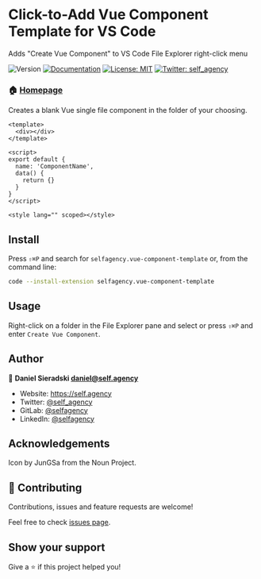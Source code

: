 # Click-to-Add Vue Component Template for VS Code

Adds &#34;Create Vue Component&#34; to VS Code File Explorer right-click menu

![Version](https://img.shields.io/badge/version-0.1.5-blue.svg?cacheSeconds=2592000)
[![Documentation](https://img.shields.io/badge/documentation-yes-brightgreen.svg)](https://marketplace.visualstudio.com/items?itemName=selfagency.vue-component-template)
[![License: MIT](https://img.shields.io/badge/License-MIT-yellow.svg)](#)
[![Twitter: self_agency](https://img.shields.io/twitter/follow/self_agency.svg?style=social)](https://twitter.com/self_agency)

### 🏠 [Homepage](https://marketplace.visualstudio.com/items?itemName=selfagency.vue-component-template)

Creates a blank Vue single file component in the folder of your choosing.

```vue
<template>
  <div></div>
</template>

<script>
export default {
  name: 'ComponentName',
  data() {
    return {}
  }
}
</script>

<style lang="" scoped></style>
```

## Install

Press `⇧⌘P` and search for `selfagency.vue-component-template` or, from the command line:

```sh
code --install-extension selfagency.vue-component-template
```

## Usage

Right-click on a folder in the File Explorer pane and select or press `⇧⌘P` and enter `Create Vue Component`.

## Author

👤 **Daniel Sieradski <daniel@self.agency>**

- Website: https://self.agency
- Twitter: [@self_agency](https://twitter.com/selfagency_llc)
- GitLab: [@selfagency](https://gitlab.com/selfagency)
- LinkedIn: [@selfagency](https://linkedin.com/in/selfagency)

## Acknowledgements

Icon by JunGSa from the Noun Project.

## 🤝 Contributing

Contributions, issues and feature requests are welcome!

Feel free to check [issues page](https://gitlab.com/selfagency/vscode-vue-component-template/issues).

## Show your support

Give a ⭐️ if this project helped you!
